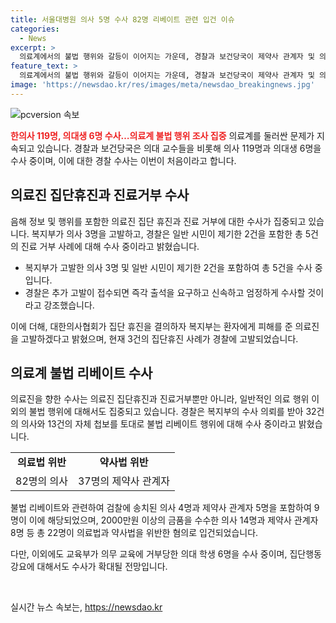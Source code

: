 ```yaml
---
title: 서울대병원 의사 5명 수사 82명 리베이트 관련 입건 이슈
categories:
  - News
excerpt: >
  의료계에서의 불법 행위와 갈등이 이어지는 가운데, 경찰과 보건당국이 제약사 관계자 및 의사들을 대상으로 수사에 착수했다. 서울대병원 교수들의 휴진이 중단된 가운데, 집단 행동 강요로 인한 학생들의 입건 사례도 발생했다. 특히, 의료계 내 리베이트 관련 첩보를 토대로 수사가 확대되고 있는 상황이며, 이에 대한 고발과 입건이 계속되고 있다. 
feature_text: >
  의료계에서의 불법 행위와 갈등이 이어지는 가운데, 경찰과 보건당국이 제약사 관계자 및 의사들을 대상으로 수사에 착수했다. 서울대병원 교수들의 휴진이 중단된 가운데, 집단 행동 강요로 인한 학생들의 입건 사례도 발생했다. 특히, 의료계 내 리베이트 관련 첩보를 토대로 수사가 확대되고 있는 상황이며, 이에 대한 고발과 입건이 계속되고 있다. 
image: 'https://newsdao.kr/res/images/meta/newsdao_breakingnews.jpg'
---
```


<p><img src="https://newsdao.kr/res/images/meta/newsdao_breakingnews.jpg" alt="pcversion 속보" /></p>

<p><b><span style="color: #ee2323;">한의사 119명, 의대생 6명 수사…의료계 불법 행위 조사 집중</span></b>
의료계를 둘러싼 문제가 지속되고 있습니다. 경찰과 보건당국은 의대 교수들을 비롯해 의사 119명과 의대생 6명을 수사 중이며, 이에 대한 경찰 수사는 이번이 처음이라고 합니다.</p>

<h2 data-ke-size="size26">의료진 집단휴진과 진료거부 수사</h2>

<p>음해 정보 및 행위를 포함한 의료진 집단 휴진과 진료 거부에 대한 수사가 집중되고 있습니다. 복지부가 의사 3명을 고발하고, 경찰은 일반 시민이 제기한 2건을 포함한 총 5건의 진료 거부 사례에 대해 수사 중이라고 밝혔습니다.</p>

<ul>
  <li>복지부가 고발한 의사 3명 및 일반 시민이 제기한 2건을 포함하여 총 5건을 수사 중입니다.</li>
  <li>경찰은 추가 고발이 접수되면 즉각 출석을 요구하고 신속하고 엄정하게 수사할 것이라고 강조했습니다.</li>
</ul>

<p>이에 더해, 대한의사협회가 집단 휴진을 결의하자 복지부는 환자에게 피해를 준 의료진을 고발하겠다고 밝혔으며, 현재 3건의 집단휴진 사례가 경찰에 고발되었습니다.</p>

<h2 data-ke-size="size26">의료계 불법 리베이트 수사</h2>

<p>의료진을 향한 수사는 의료진 집단휴진과 진료거부뿐만 아니라, 일반적인 의료 행위 이외의 불법 행위에 대해서도 집중되고 있습니다. 경찰은 복지부의 수사 의뢰를 받아 32건의 의사와 13건의 자체 첩보를 토대로 불법 리베이트 행위에 대해 수사 중이라고 밝혔습니다.</p>

<table>
  <tr>
    <td style="text-align: center; height: 17px;"><b>의료법 위반</b></td>
    <td style="text-align: center; height: 17px;"><b>약사법 위반</b></td>
  </tr>
  <tr>
    <td style="text-align: center; height: 17px;">82명의 의사</td>
    <td style="text-align: center; height: 17px;">37명의 제약사 관계자</td>
  </tr>
</table>

<p>불법 리베이트와 관련하여 검찰에 송치된 의사 4명과 제약사 관계자 5명을 포함하여 9명이 이에 해당되었으며, 2000만원 이상의 금품을 수수한 의사 14명과 제약사 관계자 8명 등 총 22명이 의료법과 약사법을 위반한 혐의로 입건되었습니다.</p>

<p>다만, 이외에도 교육부가 의무 교육에 거부당한 의대 학생 6명을 수사 중이며, 집단행동 강요에 대해서도 수사가 확대될 전망입니다. </p>

<p data-ke-size="size16">&nbsp;</p>
실시간 뉴스 속보는, <a href="https://newsdao.kr" rel="dofollow">https://newsdao.kr</a>


